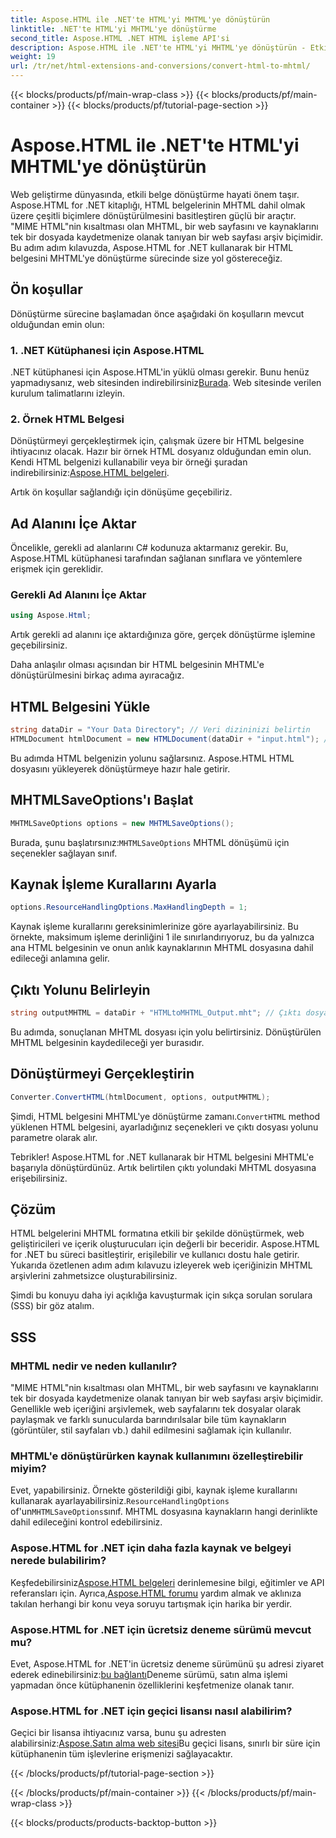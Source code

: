 ```yaml
---
title: Aspose.HTML ile .NET'te HTML'yi MHTML'ye dönüştürün
linktitle: .NET'te HTML'yi MHTML'ye dönüştürme
second_title: Aspose.HTML .NET HTML işleme API'si
description: Aspose.HTML ile .NET'te HTML'yi MHTML'ye dönüştürün - Etkili web içeriği arşivleme için adım adım bir kılavuz. MHTML arşivleri oluşturmak için .NET için Aspose.HTML'yi nasıl kullanacağınızı öğrenin.
weight: 19
url: /tr/net/html-extensions-and-conversions/convert-html-to-mhtml/
---
```


{{< blocks/products/pf/main-wrap-class >}}
{{< blocks/products/pf/main-container >}}
{{< blocks/products/pf/tutorial-page-section >}}

# Aspose.HTML ile .NET'te HTML'yi MHTML'ye dönüştürün


Web geliştirme dünyasında, etkili belge dönüştürme hayati önem taşır. Aspose.HTML for .NET kitaplığı, HTML belgelerinin MHTML dahil olmak üzere çeşitli biçimlere dönüştürülmesini basitleştiren güçlü bir araçtır. "MIME HTML"nin kısaltması olan MHTML, bir web sayfasını ve kaynaklarını tek bir dosyada kaydetmenize olanak tanıyan bir web sayfası arşiv biçimidir. Bu adım adım kılavuzda, Aspose.HTML for .NET kullanarak bir HTML belgesini MHTML'ye dönüştürme sürecinde size yol göstereceğiz.

## Ön koşullar

Dönüştürme sürecine başlamadan önce aşağıdaki ön koşulların mevcut olduğundan emin olun:

### 1. .NET Kütüphanesi için Aspose.HTML

 .NET kütüphanesi için Aspose.HTML'in yüklü olması gerekir. Bunu henüz yapmadıysanız, web sitesinden indirebilirsiniz[Burada](https://releases.aspose.com/html/net/). Web sitesinde verilen kurulum talimatlarını izleyin.

### 2. Örnek HTML Belgesi

Dönüştürmeyi gerçekleştirmek için, çalışmak üzere bir HTML belgesine ihtiyacınız olacak. Hazır bir örnek HTML dosyanız olduğundan emin olun. Kendi HTML belgenizi kullanabilir veya bir örneği şuradan indirebilirsiniz:[Aspose.HTML belgeleri](https://reference.aspose.com/html/net/).

Artık ön koşullar sağlandığı için dönüşüme geçebiliriz.

## Ad Alanını İçe Aktar

Öncelikle, gerekli ad alanlarını C# kodunuza aktarmanız gerekir. Bu, Aspose.HTML kütüphanesi tarafından sağlanan sınıflara ve yöntemlere erişmek için gereklidir.

### Gerekli Ad Alanını İçe Aktar

```csharp
using Aspose.Html;
```

Artık gerekli ad alanını içe aktardığınıza göre, gerçek dönüştürme işlemine geçebilirsiniz.

Daha anlaşılır olması açısından bir HTML belgesinin MHTML'e dönüştürülmesini birkaç adıma ayıracağız.

## HTML Belgesini Yükle

```csharp
string dataDir = "Your Data Directory"; // Veri dizininizi belirtin
HTMLDocument htmlDocument = new HTMLDocument(dataDir + "input.html"); // HTML belgesini yükle
```

Bu adımda HTML belgenizin yolunu sağlarsınız. Aspose.HTML HTML dosyasını yükleyerek dönüştürmeye hazır hale getirir.

## MHTMLSaveOptions'ı Başlat

```csharp
MHTMLSaveOptions options = new MHTMLSaveOptions();
```

 Burada, şunu başlatırsınız:`MHTMLSaveOptions` MHTML dönüşümü için seçenekler sağlayan sınıf.

## Kaynak İşleme Kurallarını Ayarla

```csharp
options.ResourceHandlingOptions.MaxHandlingDepth = 1;
```

Kaynak işleme kurallarını gereksinimlerinize göre ayarlayabilirsiniz. Bu örnekte, maksimum işleme derinliğini 1 ile sınırlandırıyoruz, bu da yalnızca ana HTML belgesinin ve onun anlık kaynaklarının MHTML dosyasına dahil edileceği anlamına gelir.

## Çıktı Yolunu Belirleyin

```csharp
string outputMHTML = dataDir + "HTMLtoMHTML_Output.mht"; // Çıktı dosyası yolunu belirtin
```

Bu adımda, sonuçlanan MHTML dosyası için yolu belirtirsiniz. Dönüştürülen MHTML belgesinin kaydedileceği yer burasıdır.

## Dönüştürmeyi Gerçekleştirin

```csharp
Converter.ConvertHTML(htmlDocument, options, outputMHTML);
```

 Şimdi, HTML belgesini MHTML'ye dönüştürme zamanı.`ConvertHTML` method yüklenen HTML belgesini, ayarladığınız seçenekleri ve çıktı dosyası yolunu parametre olarak alır.

Tebrikler! Aspose.HTML for .NET kullanarak bir HTML belgesini MHTML'e başarıyla dönüştürdünüz. Artık belirtilen çıktı yolundaki MHTML dosyasına erişebilirsiniz.

## Çözüm

HTML belgelerini MHTML formatına etkili bir şekilde dönüştürmek, web geliştiricileri ve içerik oluşturucuları için değerli bir beceridir. Aspose.HTML for .NET bu süreci basitleştirir, erişilebilir ve kullanıcı dostu hale getirir. Yukarıda özetlenen adım adım kılavuzu izleyerek web içeriğinizin MHTML arşivlerini zahmetsizce oluşturabilirsiniz.

Şimdi bu konuyu daha iyi açıklığa kavuşturmak için sıkça sorulan sorulara (SSS) bir göz atalım.

## SSS

### MHTML nedir ve neden kullanılır?

"MIME HTML"nin kısaltması olan MHTML, bir web sayfasını ve kaynaklarını tek bir dosyada kaydetmenize olanak tanıyan bir web sayfası arşiv biçimidir. Genellikle web içeriğini arşivlemek, web sayfalarını tek dosyalar olarak paylaşmak ve farklı sunucularda barındırılsalar bile tüm kaynakların (görüntüler, stil sayfaları vb.) dahil edilmesini sağlamak için kullanılır.

### MHTML'e dönüştürürken kaynak kullanımını özelleştirebilir miyim?

 Evet, yapabilirsiniz. Örnekte gösterildiği gibi, kaynak işleme kurallarını kullanarak ayarlayabilirsiniz.`ResourceHandlingOptions` of'un`MHTMLSaveOptions`sınıf. MHTML dosyasına kaynakların hangi derinlikte dahil edileceğini kontrol edebilirsiniz.

### Aspose.HTML for .NET için daha fazla kaynak ve belgeyi nerede bulabilirim?

 Keşfedebilirsiniz[Aspose.HTML belgeleri](https://reference.aspose.com/html/net/) derinlemesine bilgi, eğitimler ve API referansları için. Ayrıca,[Aspose.HTML forumu](https://forum.aspose.com/) yardım almak ve aklınıza takılan herhangi bir konu veya soruyu tartışmak için harika bir yerdir.

### Aspose.HTML for .NET için ücretsiz deneme sürümü mevcut mu?

 Evet, Aspose.HTML for .NET'in ücretsiz deneme sürümünü şu adresi ziyaret ederek edinebilirsiniz:[bu bağlantı](https://releases.aspose.com/)Deneme sürümü, satın alma işlemi yapmadan önce kütüphanenin özelliklerini keşfetmenize olanak tanır.

### Aspose.HTML for .NET için geçici lisansı nasıl alabilirim?

 Geçici bir lisansa ihtiyacınız varsa, bunu şu adresten alabilirsiniz:[Aspose.Satın alma web sitesi](https://purchase.aspose.com/temporary-license/)Bu geçici lisans, sınırlı bir süre için kütüphanenin tüm işlevlerine erişmenizi sağlayacaktır.


{{< /blocks/products/pf/tutorial-page-section >}}

{{< /blocks/products/pf/main-container >}}
{{< /blocks/products/pf/main-wrap-class >}}

{{< blocks/products/products-backtop-button >}}

